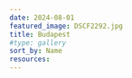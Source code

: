 ```yaml
---
date: 2024-08-01
featured_image: DSCF2292.jpg
title: Budapest
#type: gallery
sort_by: Name
resources:
---
```


